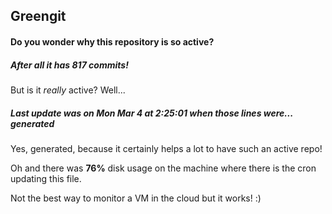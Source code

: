 ## Greengit

#### Do you wonder why this repository is so active?

##### After all it has 817 commits!

But is it *really* active? Well...

##### Last update was on Mon Mar 4 at 2:25:01 when those lines were... generated

Yes, generated, because it certainly helps a lot to have such an active repo!

Oh and there was **76%** disk usage on the machine
where there is the cron updating this file.

Not the best way to monitor a VM in the cloud but it works! :)

